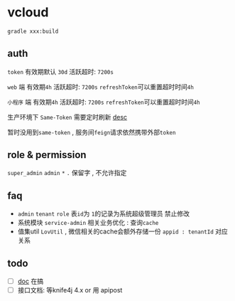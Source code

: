 # vcloud

```bash
gradle xxx:build
```

## auth

`token` 有效期默认 `30d` 活跃超时: `7200s`

`web` 端 有效期`4h` 活跃超时: `7200s`  `refreshToken`可以重置超时时间`4h`

`小程序` 端 有效期`4h` 活跃超时: `7200s`  `refreshToken`可以重置超时时间`4h`

生产环境下 `Same-Token` 需要定时刷新 [desc](https://sa-token.cc/doc.html#/micro/same-token)

暂时没用到`same-token` , 服务间`feign`请求依然携带外部`token`

## role & permission

`super_admin` `admin` `*` `.` 保留字 , 不允许指定

## faq

- `admin` `tenant` `role` 表`id`为 `1`的记录为系统超级管理员 禁止修改
- 系统模块 `service-admin` 相关业务优化 : 查询`cache`
- 值集util `LovUtil` , 微信相关的cache会额外存储一份 `appid : tenantId` 对应关系

## todo

- [ ] [doc](https://doc.bootvue.com) 在搞
- [ ] 接口文档: 等knife4j 4.x or 用 apipost